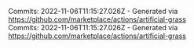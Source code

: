 Commits: 2022-11-06T11:15:27.026Z - Generated via https://github.com/marketplace/actions/artificial-grass
<br>
Commits: 2022-11-06T11:15:27.026Z - Generated via https://github.com/marketplace/actions/artificial-grass
<br>
